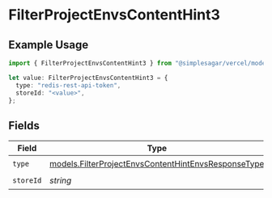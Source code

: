 # FilterProjectEnvsContentHint3

## Example Usage

```typescript
import { FilterProjectEnvsContentHint3 } from "@simplesagar/vercel/models/filterprojectenvsop.js";

let value: FilterProjectEnvsContentHint3 = {
  type: "redis-rest-api-token",
  storeId: "<value>",
};
```

## Fields

| Field                                                                                                            | Type                                                                                                             | Required                                                                                                         | Description                                                                                                      |
| ---------------------------------------------------------------------------------------------------------------- | ---------------------------------------------------------------------------------------------------------------- | ---------------------------------------------------------------------------------------------------------------- | ---------------------------------------------------------------------------------------------------------------- |
| `type`                                                                                                           | [models.FilterProjectEnvsContentHintEnvsResponseType](../models/filterprojectenvscontenthintenvsresponsetype.md) | :heavy_check_mark:                                                                                               | N/A                                                                                                              |
| `storeId`                                                                                                        | *string*                                                                                                         | :heavy_check_mark:                                                                                               | N/A                                                                                                              |